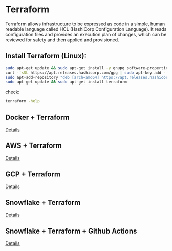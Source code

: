 # Terraform

Terraform allows infrastructure to be expressed as code in a simple, human readable language called HCL (HashiCorp Configuration Language). It reads configuration files and provides an execution plan of changes, which can be reviewed for safety and then applied and provisioned. 

## Install Terraform (Linux):

```bash
sudo apt-get update && sudo apt-get install -y gnupg software-properties-common curl
curl -fsSL https://apt.releases.hashicorp.com/gpg | sudo apt-key add -
sudo apt-add-repository "deb [arch=amd64] https://apt.releases.hashicorp.com $(lsb_release -cs) main"
sudo apt-get update && sudo apt-get install terraform
```

check:
```bash
terraform -help
```

## Docker + Terraform

[Details](https://github.com/yuyatinnefeld/terraform/tree/master/docker)


## AWS + Terraform

[Details](https://github.com/yuyatinnefeld/terraform/tree/master/aws)


## GCP + Terraform

[Details](https://github.com/yuyatinnefeld/terraform/tree/master/gcp)


## Snowflake + Terraform

[Details](https://github.com/yuyatinnefeld/terraform/tree/master/snowflake)


## Snowflake + Terraform + Github Actions

[Details](https://github.com/yuyatinnefeld/terraform/tree/master/snowflake/github_cicd)